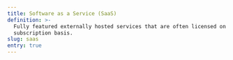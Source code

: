 ```yaml
---
title: Software as a Service (SaaS)
definition: >-
  Fully featured externally hosted services that are often licensed on a
  subscription basis.
slug: saas
entry: true
---
```


